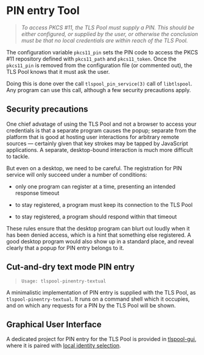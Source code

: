 PIN entry Tool
==============

>   *To access PKCS \#11, the TLS Pool must supply a PIN. This should be either
>   configured, or supplied by the user, or otherwise the conclusion must be
>   that no local credentials are within reach of the TLS Pool.*

The configuration variable `pkcs11_pin` sets the PIN code to access the PKCS
\#11 repository defined with `pkcs11_path` and `pkcs11_token`. Once the
`pkcs11_pin` is removed from the configuration file (or commented out), the TLS
Pool knows that it must ask the user.

Doing this is done over the call `tlspool_pin_service(3)` call of `libtlspool`.
Any program can use this call, although a few security precautions apply.

Security precautions
--------------------

One chief advatage of using the TLS Pool and not a browser to access your
credentials is that a separate program causes the popup; separate from the
platform that is good at hosting user interactions for arbitrary remote sources
— certainly given that key strokes may be tapped by JavaScript applications.  A
separate, desktop-bound interaction is much more difficult to tackle.

But even on a desktop, we need to be careful.  The registration for PIN service
will only succeed under a number of conditions:

-   only one program can register at a time, presenting an intended response
    timeout

-   to stay registered, a program must keep its connection to the TLS Pool

-   to stay registered, a program should respond within that timeout

These rules ensure that the desktop program can blurt out loudly when it has
been denied access, which is a hint that something else registered.  A good
desktop program would also show up in a standard place, and reveal clearly that
a popup for PIN entry belongs to it.

Cut-and-dry text mode PIN entry
-------------------------------

>   `Usage: tlspool-pinentry-textual`

A minimalistic implementation of PIN entry is supplied with the TLS Pool, as
`tlspool-pinentry-textual`.  It runs on a command shell which it occupies, and
on which any requests for a PIN by the TLS Pool will be shown.

Graphical User Interface
------------------------

A dedicated project for PIN entry for the TLS Pool is provided in
[tlspool-gui](http://github.com/amarsman/tlspool-gui), where it is paired with
[local identity selection](tool-lidsel.html).
